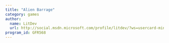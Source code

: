 ```yaml
---
title: "Alien Barrage"
category: games
author:
  name: LitDev
  url: http://social.msdn.microsoft.com/profile/litdev/?ws=usercard-mini
program_id: GFR568
---
```

